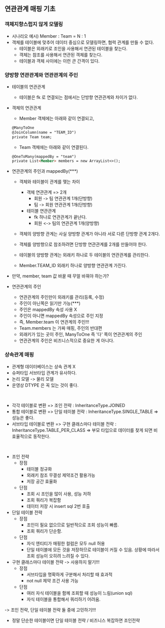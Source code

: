 ## 연관관계 매핑 기초
### 객체지향스럽지 않게 모델링
- 시나리오 예시) Member : Team = N : 1
- 객체를 테이블에 맞추어 데이터 중심으로 모델링하면, 협력 관계를 만들 수 없다.
  - 테이블은 외래키로 조인을 사용해서 연관된 테이블을 찾는다.
  - 객체는 참조를 사용해서 연관된 객체를 찾는다.
  - 테이블과 객체 사이에는 이런 큰 간격이 있다.

### 양방향 연관관계와 연관관계의 주인
- 테이블의 연관관계
  - 테이블은 fk 로 연결되는 점에서는 단방향 연관관계와 차이가 없다.

- 객체의 연관관계
  - Member 객체에는 아래와 같이 연결되고,
  ```markdown
  @ManyToOne
  @JoinColumn(name = "TEAM_ID")
  private Team team;
  ```
  - Team 객체에는 아래와 같이 연결된다.
  ```markdown
  @OneToMany(mappedBy = "team")
  private List<Member> members = new ArrayList<>();
  ```

- 연관관계의 주인과 mappedBy(***)
  - 객체와 테이블이 관계를 맺는 차이
    - 객체 연관관계 => 2개
      - 회원 -> 팀 연관관계 1개(단방향)
      - 팀 -> 회원 연관관계 1개(단방향)
    - 테이블 연관관계
      - fk 하나로 연관관계가 끝난다.
      - 회원 <-> 팀의 연관관계 1개(양방향)
  
  - 객체의 양방향 관계는 사실 양방향 관계가 아니라 서로 다른 단방향 관계 2개다.
  - 객체를 양방향으로 참조하려면 단방향 연관관계를 2개를 만들어야 한다.
  - 테이블의 양방향 관계는 외래키 하나로 두 테이블의 연관관계를 관리한다.
  - Member.TEAM_ID 외래키 하나로 양방향 연관관계 가진다.

- 만약, member, team 값 바꿀 때 무얼 바꿔야 하는가?
- 연관관계의 주인
  - 연관관계의 주인만이 외래키를 관리(등록, 수정)
  - 주인이 아닌쪽은 읽기만 가능(***)
  - 주인은 mappedBy 속성 사용 X
  - 주인이 아니면 mappedBy 속성으로 주인 지정
  - 즉, Member.team 이 연관계의 주인!!!
  - Team.members 는 가짜 매핑, 주인의 반대편
  - 외래키가 있는 곳이 주인, ManyToOne 즉 '다' 쪽이 연관관계의 주인
  - 연관관계의 주인은 비즈니스적으로 중요한 게 아니다.

### 상속관계 매핑
- 관계형 데이터베이스는 상속 관계 X
- 슈퍼타입 서브타입 관계가 유사하다.
- 논리 모델 -> 물리 모델
- 운영상 DTYPE 은 꼭 있는 것이 좋다.

<br>

- 각각 테이블로 변환 => 조인 전략 : InheritanceType.JOINED
- 통합 테이블로 변환 => 단일 테이블 전략 : InheritanceType.SINGLE_TABLE => 성능은 좋다.
- 서브타입 테이블로 변환 => 구현 클래스마다 테이블 전략 : InheritanceType.TABLE_PER_CLASS => 부모 타입으로 데이터를 찾게 되면 비효율적으로 동작한다.

<br>

- 조인 전략
  - 장점
    - 테이블 정규화
    - 외래키 참조 무결성 제약조건 활용가능
    - 저장 공간 효율화
  - 단점
    - 조회 시 조인을 많이 사용, 성능 저하
    - 조회 쿼리가 복잡함
    - 데이터 저장 시 insert sql 2번 호출
- 단일 테이블 전략
  - 장점
    - 조인이 필요 없으므로 일반적으로 조회 성능이 빠름.
    - 조회 쿼리가 단순함.
  - 단점
    - 자식 엔티티가 매핑한 컬럼은 모두 null 허용
    - 단일 테이블에 모든 것을 저장하므로 테이블이 커질 수 있음. 상황에 따라서 조회 성능이 오히려 느려질 수 있다.
- 구현 클래스마다 테이블 전략 -> 사용하지 말기!!!
  - 장점
    - 서브타입을 명확하게 구분해서 처리할 때 효과적
    - not null 제약 조건 사용 가능
  - 단점
    - 여러 자식 테이블을 함께 조회할 때 성능이 느림(union sql)
    - 자식 테이블을 통합해서 쿼리하기 어려움.

-> 조인 전략, 단일 테이블 전략 둘 중에 고민하기!!! 
- 정말 단순한 테이블이면 단일 테이블 전략 / 비즈니스 복잡하면 조인전략
